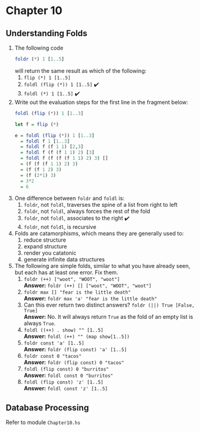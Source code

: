 # Chapter 10

## Understanding Folds
1. The following code
   ```haskell
   foldr (*) 1 [1..5]
   ```
   will return the same result as which of the following:
   1. `flip (*) 1 [1..5]`
   2. `foldl (flip (*)) 1 [1..5]` :heavy_check_mark:
   3. `foldl (*) 1 [1..5]` :heavy_check_mark:
2. Write out the evaluation steps for the first line in the fragment below:
   ```haskell
   foldl (flip (*)) 1 [1..3]

   let f = flip (*)
   
   e = foldl (flip (*)) 1 [1..3]
     = foldl f 1 [1..3]
     = foldl f (f 1 1) [2,3]
     = foldl f (f (f 1 1) 2) [3]
     = foldl f (f (f (f 1 1) 2) 3) []
     = (f (f (f 1 1) 2) 3)
     = (f (f 1 2) 3)
     = (f (2*1) 3)
     = 3*2
     = 6
   ```
3. One difference between `foldr` and `foldl` is:
   1. `foldr`, not `foldl`, traverses the spine of a list from right to left
   2. `foldr`, not `foldl`, always forces the rest of the fold
   3. `foldr`, not `foldl`, associates to the right :heavy_check_mark:
   4. `foldr`, not `foldl`, is recursive
4. Folds are catamorphisms, which means they are generally used to:
   1. reduce structure
   2. expand structure
   3. render you catatonic
   4. generate infinite data structures
5. The following are simple folds, similar to what you have already seen, but each has at least one error. Fix them.
   1. `foldr (++) ["woot", "WOOT", "woot"]` \
      **Answer:** `foldr (++) [] ["woot", "WOOT", "woot"]`
   2. `foldr max [] "fear is the little death"` \
      **Answer:** `foldr max 'a' "fear is the little death"`
   4. Can this ever return two distinct answers? `foldr (||) True [False, True]` \
      **Answer:** No. It will always return `True` as the fold of an empty list is always `True`.
   5. `foldl ((++) . show) "" [1..5]` \
      **Answer:** `foldl (++) "" (map show[1..5])`
   1. `foldr const 'a' [1..5]` \
      **Answer:** `foldr (flip const) 'a' [1..5]`
   2. `foldr const 0 "tacos"` \
      **Answer:** `foldr (flip const) 0 "tacos"`
   3. `foldl (flip const) 0 "burritos"` \
      **Answer:** `foldl const 0 "burritos"`
   4.  `foldl (flip const) 'z' [1..5]` \
      **Answer:** `foldl const 'z' [1..5]`

## Database Processing
Refer to module `Chapter10.hs`

